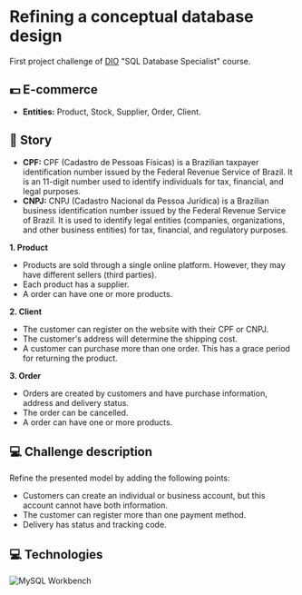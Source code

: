# Refining a conceptual database design 

First project challenge of [DIO](https://www.dio.me/) "SQL Database Specialist" course.

## 💵 E-commerce 

- **Entities:** Product, Stock, Supplier, Order, Client. 

## 📖 Story

- **CPF:** CPF (Cadastro de Pessoas Físicas) is a Brazilian taxpayer identification number issued by the Federal Revenue Service of Brazil. It is an 11-digit number used to identify individuals for tax, financial, and legal purposes.
- **CNPJ:** CNPJ (Cadastro Nacional da Pessoa Jurídica) is a Brazilian business identification number issued by the Federal Revenue Service of Brazil. It is used to identify legal entities (companies, organizations, and other business entities) for tax, financial, and regulatory purposes.

**1. Product**

- Products are sold through a single online platform. However, they may have different sellers (third parties).
- Each product has a supplier.
- A order can have one or more products.

**2. Client**

- The customer can register on the website with their CPF or CNPJ. 
- The customer's address will determine the shipping cost.
- A customer can purchase more than one order. This has a grace period for returning the product.

**3. Order**

- Orders are created by customers and have purchase information, address and delivery status.
- The order can be cancelled.
- A order can have one or more products. 

## 💻 Challenge description 
 
Refine the presented model by adding the following points:

- Customers can create an individual or business account, but this account cannot have both information.
- The customer can register more than one payment method.
- Delivery has status and tracking code.

## 💻 Technologies 

![MySQL Workbench](https://img.shields.io/badge/MySQL%20Workbench-ffffff?style=for-the-badge&logo=mysql&logoColor=black)

